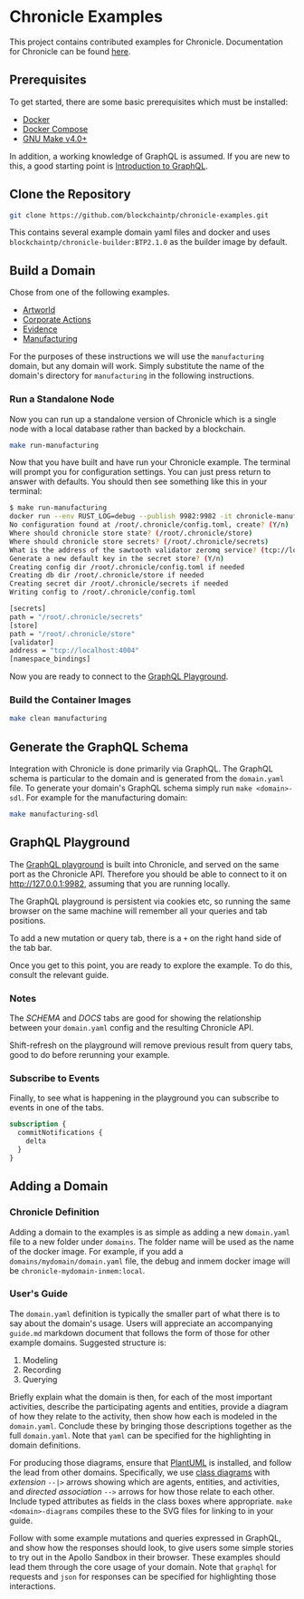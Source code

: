 # Chronicle Examples

This project contains contributed examples for Chronicle.  Documentation for
Chronicle can be found
[here](https://docs.blockchaintp.com/chronicle/).

## Prerequisites

To get started, there are some basic prerequisites which must be installed:

* [Docker](https://docs.docker.com/install/)
* [Docker Compose](https://docs.docker.com/compose/install/)
* [GNU Make v4.0+](https://www.gnu.org/software/make/)

In addition, a working knowledge of GraphQL is assumed. If you are new to this,
a good starting point is [Introduction to GraphQL](https://graphql.org/learn/).

## Clone the Repository

```bash
git clone https://github.com/blockchaintp/chronicle-examples.git
```

This contains several example domain yaml files and docker and uses
`blockchaintp/chronicle-builder:BTP2.1.0` as the builder image by default.

## Build a Domain

Chose from one of the following examples.

* [Artworld](./domains/artworld/guide.md)
* [Corporate Actions](./domains/corporate-actions/guide.md)
* [Evidence](./domains/evidence/guide.md)
* [Manufacturing](./domains/manufacturing/guide.md)

For the purposes of these instructions we will use the `manufacturing` domain,
but any domain will work.  Simply substitute the name of the domain's directory
for `manufacturing` in the following instructions.

### Run a Standalone Node

Now you can run up a standalone version of Chronicle which is a single node with
a local database rather than backed by a blockchain.

```bash
make run-manufacturing
```

Now that you have built and have run your Chronicle example. The terminal will
prompt you for configuration settings. You can just press return to answer with
defaults. You should then see something like this in your terminal:

```bash
$ make run-manufacturing
docker run --env RUST_LOG=debug --publish 9982:9982 -it chronicle-manufacturing-inmem:local --console-logging pretty serve-graphql --interface 0.0.0.0:9982 --open
No configuration found at /root/.chronicle/config.toml, create? (Y/n)
Where should chronicle store state? (/root/.chronicle/store)
Where should chronicle store secrets? (/root/.chronicle/secrets)
What is the address of the sawtooth validator zeromq service? (tcp://localhost:4004)
Generate a new default key in the secret store? (Y/n)
Creating config dir /root/.chronicle/config.toml if needed
Creating db dir /root/.chronicle/store if needed
Creating secret dir /root/.chronicle/secrets if needed
Writing config to /root/.chronicle/config.toml

[secrets]
path = "/root/.chronicle/secrets"
[store]
path = "/root/.chronicle/store"
[validator]
address = "tcp://localhost:4004"
[namespace_bindings]
```

Now you are ready to connect to the [GraphQL Playground](#graphql-playground).

### Build the Container Images

```bash
make clean manufacturing
```

## Generate the GraphQL Schema

Integration with Chronicle is done primarily via GraphQL. The GraphQL schema is
particular to the domain and is generated from the `domain.yaml` file. To
generate your domain's GraphQL schema simply run
`make <domain>-sdl`.  For example for the manufacturing domain:

```bash
make manufacturing-sdl
```

## GraphQL Playground

The [GraphQL playground](https://github.com/graphql/graphql-playground) is built
into Chronicle, and served on the same port as the Chronicle API. Therefore you
should be able to connect to it on <http://127.0.0.1:9982>, assuming that you
are running locally.

The GraphQL playground is persistent via cookies etc, so running the same
browser on the same machine will remember all your queries and tab positions.

To add a new mutation or query tab, there is a `+` on the right hand side of the
tab bar.

Once you get to this point, you are ready to explore the example. To do this,
consult the relevant guide.

### Notes

The *SCHEMA* and *DOCS* tabs are good for showing the relationship between
your `domain.yaml` config and the resulting Chronicle API.

Shift-refresh on the playground will remove previous result from query tabs,
good to do before rerunning your example.

### Subscribe to Events

Finally, to see what is happening in the playground you can subscribe to events
in one of the tabs.

```graphql
subscription {
  commitNotifications {
    delta
  }
}
```

## Adding a Domain

### Chronicle Definition

Adding a domain to the examples is as simple as adding a new `domain.yaml` file
to a new folder under `domains`.  The folder name will be used as the name of
the docker image.  For example, if you add a `domains/mydomain/domain.yaml`
file, the debug and inmem docker image will be `chronicle-mydomain-inmem:local`.

### User's Guide

The `domain.yaml` definition is typically the smaller part of what there is to
say about the domain's usage. Users will appreciate an accompanying `guide.md`
markdown document that follows the form of those for other example domains.
Suggested structure is:

1. Modeling
2. Recording
3. Querying

Briefly explain what the domain is then, for each of the most important
activities, describe the participating agents and entities, provide a diagram
of how they relate to the activity, then show how each is modeled in the
`domain.yaml`. Conclude these by bringing those descriptions together as the
full `domain.yaml`. Note that `yaml` can be specified for the highlighting in
domain definitions.

For producing those diagrams, ensure that [PlantUML](https://plantuml.com/) is
installed, and follow the lead from other domains. Specifically, we use [class
diagrams](https://plantuml.com/class-diagram) with *extension* `--|>` arrows
showing which are agents, entities, and activities, and *directed association*
`-->` arrows for how those relate to each other. Include typed attributes as
fields in the class boxes where appropriate. `make <domain>-diagrams` compiles
these to the SVG files for linking to in your guide.

Follow with some example mutations and queries expressed in GraphQL, and
show how the responses should look, to give users some simple stories to try
out in the Apollo Sandbox in their browser. These examples should lead them
through the core usage of your domain. Note that `graphql` for requests and
`json` for responses can be specified for highlighting those interactions.
